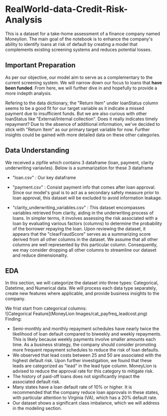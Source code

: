 # RealWorld-data-Credit-Risk-Analysis

This is a dataset for a take-home assessment of a finance company named Moneylion. The main goal of the notebook is to enhance the company's ability to identify loans at risk of default by creating a model that complements existing screening systems and reduces potential losses.

## Important Preparation

As per our objective, our model aim to serve as a complementary to the current screening system. We will narrow down our focus to loans that **have been funded**. From here, we will further dive in and hopefully to provide a more indepth analysis.

Refering to the data dictionary, the "Return Item" under loanStatus column seems to be a good fit for our target variable as it indicate a missed payment due to insufficient funds. But we are also curious with other loanStatus like "External/Internal collection". Does it really indicates timely repayment? Due to the absence of additional information, we've decided to stick with "Return Item" as our primary target variable for now. Further insights could be gained with more detailed data on these other categories.

## Data Understanding
We received a zipfile which contains 3 dataframe (loan, payment, clarity underwriting variavles). Below is a summarization for these 3 dataframe  
- "loan.csv" : Our key dataframe   

- "payment.csv" : Consist payment info that comes after loan approval. Since our model's goal is to act as a secondary safety measure prior to loan approval, this dataset will be excluded to avoid information leakage. 

- "clarity_underwriting_variables.csv" : This dataset encompasses variables retrieved from clarity, aiding in the underwriting process of loans. In simpler terms, it involves assessing the risk associated with a loan by evaluating various factors (columns) to determine the probability of the borrower repaying the loan. Upon reviewing the dataset, it appears that the "clearFraudScore" serves as a summarizing score derived from all other columns in the dataset. We assume that all other columns are well represented by this particular column. Consequently, we may consider dropping all other columns to streamline our dataset and reduce dimensionality.  

## EDA
In this section, we will categorize the dataset into three types: Categorical, Datetime, and Numerical data. We will process each data type separately, create new features where applicable, and provide business insights to the company.

We frist start from categorical columns:  
![Categorical Feature](MoneyLion Images/cat_payfreq_leadcost.png)  
Finding: 

- Semi-monthly and monthly repayment schedules have nearly twice the likelihood of loan default compared to biweekly and weekly repayments. This is likely because weekly payments involve smaller amounts each time. As a business strategy, the company should consider promoting more frequent repayment schedules to reduce the risk of loan defaults.
- We observed that lead costs between 25 and 50 are associated with the highest default risk. Upon further investigation, we found that these leads are categorized as "lead" in the lead type column. MoneyLion is advised to reduce the approval rate for this category to mitigate risk.
- The history of paid-off loans does not significantly impact the associated default risk.
- Many states have a loan default rate of 10% or higher. It is recommended that the company reduce loan approvals in these states, with particular attention to Virginia (VA), which has a 20% default rate.
- Our dataset shows a significant class imbalance, which we will address in the modeling section.

